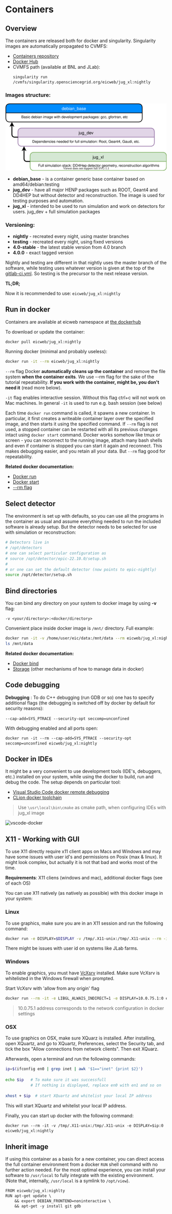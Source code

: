 # Containers

## Overview

The containers are released both for docker and singularity. Singularity images are automatically propagated to CVMFS:

- [Containers repository](https://eicweb.phy.anl.gov/containers)
- [Docker Hub](https://hub.docker.com/u/eicweb)
- CVMFS path (available at BNL and JLab):
  ```
  singularity run /cvmfs/singularity.opensciencegrid.org/eicweb/jug_xl:nightly
  ```

### Images structure:

![hierarchy](image-hierarhy.svg)



- **debian_base** - is a container generic base container based on amd64/debian:testing
- **jug_dev** - have all major HENP packages such as ROOT, Geant4 and DD4HEP but without detector and reconstruction. The image is used for testing purposes and automation.
- **jug_xl** - intended to be used to run simulation and work on detectors for users. jug_dev + full simulation packages



### Versioning:


- **nightly** - recreated every night, using master branches
- **testing** - recreated every night, using fixed versions
- **4.0-stable** - the latest stable version from 4.0 branch
- **4.0.0** - exact tagged version


Nightly and testing are different in that nightly uses the master branch of the software, while testing uses
whatever version is given at the top of the [gitlab-ci.yml](https://eicweb.phy.anl.gov/containers/eic_container/-/blob/master/.gitlab-ci.yml#L68).
So testing is the precursor to the next release version.


**TL;DR;**

Now it is recommended to use: ```eicweb/jug_xl:nightly```


## Run in docker

Containers are available at eicweb namespace at
[the dockerhub](https://hub.docker.com/u/eicweb)

To download or update the container:

```bash
docker pull eicweb/jug_xl:nightly
```

Running docker (minimal and probably useless):

```bash
docker run -it --rm eicweb/jug_xl:nightly
```


```--rm``` flag Docker **automatically cleans up the container** and remove the file system
**when the container exits**. We use --rm flag for the sake of the tutorial repeatability. **If you work with the container,
might be, you don't need it** (read more below).

```-it``` flag enables interactive session. Without this flag ctrl+c will not work on Mac
machines. In general `-it` is used to run e.g. bash session (see below)


Each time `docker run` command is called, it spawns a new container.
In particular, it first creates a writeable container layer over the
specified image, and then starts it using the specified command. If `--rm` flag is not used,
a stopped container can be restarted with all its previous changes intact using `docker start` command.
Docker works somehow like tmux or screen - you can reconnect to the running image,
attach many bash shells and even if container is stopped you can start it again and reconnect.
This makes debugging easier, and you retain all your data. But `--rm` flag good for repeatability.

**Related docker documentation:**


- [Docker run](https://docs.docker.com/engine/reference/commandline/run/)
- [Docker start](https://docs.docker.com/engine/reference/commandline/start/)
- [--rm flag](https://docs.docker.com/engine/reference/run/#clean-up---rm)



## Select detector

The environment is set up with defaults, so you can use all the programs
in the container as usual and assume everything needed to run the included software
is already setup. But the detector needs to be selected for use with
simulation or reconstruction:

```bash
# Detectors live in
# /opt/detectors
# one can select particular configuration as
# source /opt/detector/epic-22.10.0/setup.sh
#
# or one can set the default detector (now points to epic-nightly)
source /opt/detector/setup.sh
```



## Bind directories

You can bind any directory on your system to docker image by using **-v** flag:

```
-v <your/directory>:<docker/directory>
```

Convenient place inside docker image is `/mnt/` directory. Full example:

```bash
docker run -it -v /home/user/eic/data:/mnt/data --rm eicweb/jug_xl:nightly
ls /mnt/data
```

**Related docker documentation:**

- [Docker bind](https://docs.docker.com/storage/bind-mounts/)
- [Storage](https://docs.docker.com/storage/) (other mechanisms of how to manage data in docker)


## Code debugging

**Debugging** : To do C++ debugging (run GDB or so) one has to specify additional flags
(the debugging is switched off by docker by default for security reasons):

```--cap-add=SYS_PTRACE --security-opt seccomp=unconfined```

With debugging enabled and all ports open:

```
docker run -it --rm --cap-add=SYS_PTRACE --security-opt seccomp=unconfined eicweb/jug_xl:nightly
```


## Docker in IDEs

It might be a very convenient to use development tools (IDE's, debuggers, etc.)
installed on your system, while using the docker to build, run and debug the code.
The setup depends on particular tool:

- [Visual Studio Code docker remote debugging](https://code.visualstudio.com/docs/remote/remote-overview)
- [CLion docker toolchain](https://www.jetbrains.com/help/clion/clion-toolchains-in-docker.html)

> Use `\usr\local\bin\cmake` as cmake path, when configuring IDEs with jug_xl image

![vscode-docker](vscode_docker.png ':size=800')

## X11 - Working with GUI

To use X11 directly require x11 client apps on Macs and Windows
and may have some issues with user id's and permissions on Posix (max & linux).
It might look complex, but actually it is not that bad and works most of the time.


**Requirements**: X11 cliens (windows and mac), additional docker flags (see of each OS)

You can use X11 natively (as natively as possible) with this docker image in your system:

### Linux

To use graphics, make sure you are in an X11 session and run the following command:

```bash
docker run -e DISPLAY=$DISPLAY -v /tmp/.X11-unix:/tmp/.X11-unix --rm -it --user $(id -u) eicweb/jug_xl:nightly
```

There might be issues with user id on systems like JLab farms.

### Windows

To enable graphics, you must have [VcXsrv](https://sourceforge.net/projects/vcxsrv/files/latest/download) installed.
Make sure VcXsrv is whitelisted in the Windows firewall when prompted.

Start VcXsrv with 'allow from any origin' flag

```bash
docker run --rm -it -e LIBGL_ALWAIS_INDIRECT=1 -e DISPLAY=10.0.75.1:0 eicweb/jug_xl:nightly
```

> 10.0.75.1 address corresponds to the network configuration in docker settings


### OSX

To use graphics on OSX, make sure XQuarz is installed.
After installing, open XQuartz, and go to XQuartz, Preferences, select the Security tab, and tick the box
"Allow connections from network clients". Then exit XQuarz.

Afterwards, open a terminal and run the following commands:

```bash
ip=$(ifconfig en0 | grep inet | awk '$1=="inet" {print $2}')

echo $ip   # To make sure it was successfull
           # If nothing is displayed, replace en0 with en1 and so on

xhost + $ip  # start XQuartz and whitelist your local IP address

```

This will start XQuartz and whitelist your local IP address.

Finally, you can start up docker with the following command:

```
docker run --rm -it -v /tmp/.X11-unix:/tmp/.X11-unix -e DISPLAY=$ip:0 eicweb/jug_xl:nightly
```


## Inherit image

If using this container as a basis for a new container, you can direct access
the full container environment from a docker ``RUN`` shell command with no further
action needed. For the most optimal experience, you can install your software to
``/usr/local`` to fully integrate with the existing environment. (Note that, internally,
``/usr/local`` is a symlink to ``/opt/view``).

```
FROM eicweb/jug_xl:nighlty
RUN apt-get update \
    && export DEBIAN_FRONTEND=noninteractive \
    && apt-get -y install git gdb
```
